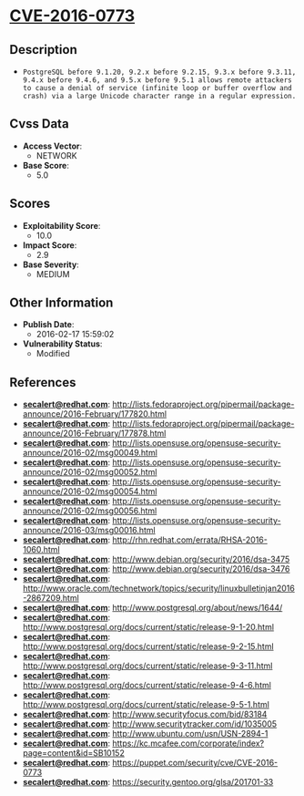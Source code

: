 
# [CVE-2016-0773](https://cve.mitre.org/cgi-bin/cvename.cgi?name=CVE-2016-0773)

## Description

- `PostgreSQL before 9.1.20, 9.2.x before 9.2.15, 9.3.x before 9.3.11, 9.4.x before 9.4.6, and 9.5.x before 9.5.1 allows remote attackers to cause a denial of service (infinite loop or buffer overflow and crash) via a large Unicode character range in a regular expression.`

## Cvss Data

- **Access Vector**:
  - NETWORK
- **Base Score**:
  - 5.0

## Scores

- **Exploitability Score**:
  - 10.0
- **Impact Score**:
  - 2.9
- **Base Severity**:
  - MEDIUM

## Other Information

- **Publish Date**:
  - 2016-02-17 15:59:02
- **Vulnerability Status**:
  - Modified

## References

- **secalert@redhat.com**: http://lists.fedoraproject.org/pipermail/package-announce/2016-February/177820.html
- **secalert@redhat.com**: http://lists.fedoraproject.org/pipermail/package-announce/2016-February/177878.html
- **secalert@redhat.com**: http://lists.opensuse.org/opensuse-security-announce/2016-02/msg00049.html
- **secalert@redhat.com**: http://lists.opensuse.org/opensuse-security-announce/2016-02/msg00052.html
- **secalert@redhat.com**: http://lists.opensuse.org/opensuse-security-announce/2016-02/msg00054.html
- **secalert@redhat.com**: http://lists.opensuse.org/opensuse-security-announce/2016-02/msg00056.html
- **secalert@redhat.com**: http://lists.opensuse.org/opensuse-security-announce/2016-03/msg00016.html
- **secalert@redhat.com**: http://rhn.redhat.com/errata/RHSA-2016-1060.html
- **secalert@redhat.com**: http://www.debian.org/security/2016/dsa-3475
- **secalert@redhat.com**: http://www.debian.org/security/2016/dsa-3476
- **secalert@redhat.com**: http://www.oracle.com/technetwork/topics/security/linuxbulletinjan2016-2867209.html
- **secalert@redhat.com**: http://www.postgresql.org/about/news/1644/
- **secalert@redhat.com**: http://www.postgresql.org/docs/current/static/release-9-1-20.html
- **secalert@redhat.com**: http://www.postgresql.org/docs/current/static/release-9-2-15.html
- **secalert@redhat.com**: http://www.postgresql.org/docs/current/static/release-9-3-11.html
- **secalert@redhat.com**: http://www.postgresql.org/docs/current/static/release-9-4-6.html
- **secalert@redhat.com**: http://www.postgresql.org/docs/current/static/release-9-5-1.html
- **secalert@redhat.com**: http://www.securityfocus.com/bid/83184
- **secalert@redhat.com**: http://www.securitytracker.com/id/1035005
- **secalert@redhat.com**: http://www.ubuntu.com/usn/USN-2894-1
- **secalert@redhat.com**: https://kc.mcafee.com/corporate/index?page=content&id=SB10152
- **secalert@redhat.com**: https://puppet.com/security/cve/CVE-2016-0773
- **secalert@redhat.com**: https://security.gentoo.org/glsa/201701-33
